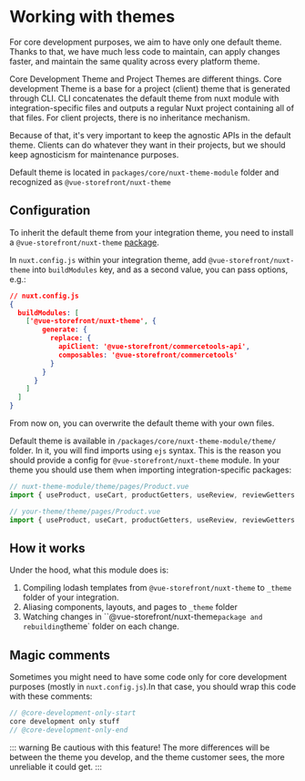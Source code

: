 # Working with themes

For core development purposes, we aim to have only one default theme. Thanks to that, we have much less code to maintain, can apply changes faster, and maintain the same quality across every platform theme.

Core Development Theme and Project Themes are different things. Core development Theme is a base for a project (client) theme that is generated through CLI. CLI concatenates the default theme from nuxt module with integration-specific files and outputs a regular Nuxt project containing all of that files. For client projects, there is no inheritance mechanism.

Because of that, it's very important to keep the agnostic APIs in the default theme. Clients can do whatever they want in their projects, but we should keep agnosticism for maintenance purposes.

Default theme is located in `packages/core/nuxt-theme-module` folder and recognized as `@vue-storefront/nuxt-theme`

## Configuration

To inherit the default theme from your integration theme, you need to install a `@vue-storefront/nuxt-theme` [package](https://www.npmjs.com/package/@vue-storefront/nuxt-theme).

In `nuxt.config.js` within your integration theme, add `@vue-storefront/nuxt-theme` into `buildModules` key, and as a second value, you can pass options, e.g.:


```json
// nuxt.config.js
{
  buildModules: [
    ['@vue-storefront/nuxt-theme', {
        generate: {
          replace: {
            apiClient: '@vue-storefront/commercetools-api',
            composables: '@vue-storefront/commercetools'
          }
        }
      }
    ]
  ]
}
```

From now on, you can overwrite the default theme with your own files.

Default theme is available in `/packages/core/nuxt-theme-module/theme/` folder. In it, you will find imports using `ejs` syntax. This is the reason you should provide a config for `@vue-storefront/nuxt-theme` module. In your theme you should use them when importing integration-specific packages:


```ts
// nuxt-theme-module/theme/pages/Product.vue
import { useProduct, useCart, productGetters, useReview, reviewGetters } from '<%= options.generate.replace.composables %>';
```

```ts
// your-theme/theme/pages/Product.vue
import { useProduct, useCart, productGetters, useReview, reviewGetters } from '@vue-storefront/commercetools';
```

## How it works

Under the hood, what this module does is:

1. Compiling lodash templates from `@vue-storefront/nuxt-theme` to `_theme` folder of your integration.
2. Aliasing components, layouts, and pages to `_theme` folder
3. Watching changes in ``@vue-storefront/nuxt-theme` package and rebuilding `theme` folder on each change.

## Magic comments

Sometimes you might need to have some code only for core development purposes (mostly in `nuxt.config.js`).In that case, you should wrap this code with these comments:
```js
// @core-development-only-start 
core development only stuff
// @core-development-only-end
```
::: warning
Be cautious with this feature! The more differences will be between the theme you develop, and the theme customer sees, the more unreliable it could get.
:::
